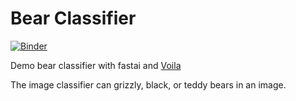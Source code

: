# Bear Classifier
[![Binder](https://mybinder.org/badge_logo.svg)](https://mybinder.org/v2/gh/murilogustineli/bear-classifier/HEAD?urlpath=%2Fvoila%2Frender%2Fbear_classifier.ipynb)

Demo bear classifier with fastai and [Voila](https://pypi.org/project/voila/)

The image classifier can grizzly, black, or teddy bears in an image.
